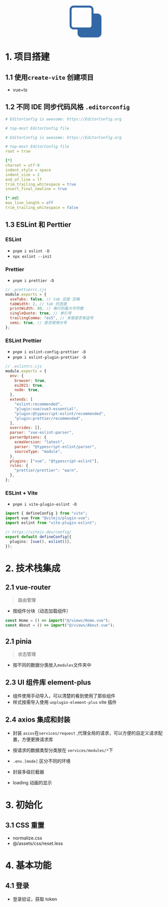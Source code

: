 <div>
  <p align="center">
    <svg align="center" xmlns="http://www.w3.org/2000/svg" width="100px" height="100px" preserveAspectRatio="xMidYMid meet"
      viewBox="0 0 16 16">
    <path fill="#3267a5"
        d="M0 2a2 2 0 0 1 2-2h8a2 2 0 0 1 2 2v2h2a2 2 0 0 1 2 2v8a2 2 0 0 1-2 2H6a2 2 0 0 1-2-2v-2H2a2 2 0 0 1-2-2V2zm2-1a1 1 0 0 0-1 1v8a1 1 0 0 0 1 1h8a1 1 0 0 0 1-1V2a1 1 0 0 0-1-1H2z" />
    </svg>
  </p>
</div>

# 1. 项目搭建

## 1.1 使用`create-vite` 创建项目

- vue+ts

## 1.2 不同 IDE 同步代码风格 `.editorconfig`

```yaml
# EditorConfig is awesome: https://EditorConfig.org

# top-most EditorConfig file

# EditorConfig is awesome: https://EditorConfig.org

# top-most EditorConfig file
root = true

[*]
charset = utf-8
indent_style = space
indent_size = 2
end_of_line = lf
trim_trailing_whitespace = true
insert_final_newline = true

[*.md]
max_line_length = off
trim_trailing_whitespace = false
```

## 1.3 ESLint 和 Perttier

### ESLint

- `pnpm i eslint -D`
- `npx eslint --init`

### Prettier

- `pnpm i prettier -D`

```js
// .prettierrc.cjs
module.exports = {
  useTabs: false, // tab 还是 空格
  tabWidth: 2, // tab 的宽度
  printWidth: 80, // 每行的最大字符数
  singleQuote: true, // 单引号
  trailingComma: "es5", // 末尾是否有逗号
  semi: true, // 是否使用分号
};
```

### ESLint Prettier

- `pnpm i eslint-config-prettier -D`
- `pnpm i eslint-plugin-prettier -D`

```js
// .eslintrc.cjs
module.exports = {
  env: {
    browser: true,
    es2021: true,
    node: true,
  },
  extends: [
    "eslint:recommended",
    "plugin:vue/vue3-essential",
    "plugin:@typescript-eslint/recommended",
    "plugin:prettier/recommended",
  ],
  overrides: [],
  parser: "vue-eslint-parser",
  parserOptions: {
    ecmaVersion: "latest",
    parser: "@typescript-eslint/parser",
    sourceType: "module",
  },
  plugins: ["vue", "@typescript-eslint"],
  rules: {
    "prettier/prettier": "warn",
  },
};
```

### ESLint + Vite

- `pnpm i vite-plugin-eslint -D`

```ts
import { defineConfig } from "vite";
import vue from "@vitejs/plugin-vue";
import eslint from "vite-plugin-eslint";

// https://vitejs.dev/config/
export default defineConfig({
  plugins: [vue(), eslint()],
});
```

# 2. 技术栈集成

## 2.1 vue-router

> 路由管理

- 按组件分块（动态加载组件）

```js
const Home = () => import("@/views/Home.vue");
const About = () => import("@/views/About.vue");
```

## 2.1 pinia

> 状态管理

- 按不同的数据分类放入`modules`文件夹中

## 2.3 UI 组件库 element-plus

- 组件使用手动导入，可以清楚的看到使用了那些组件
- 样式按需导入使用 `unplugin-element-plus` vite 插件

## 2.4 axios 集成和封装

- 封装 `axios`在`services/request` ,代理全局的请求，可以方便的自定义请求配置，方便更换请求库
- 按请求的数据类型分类放在 `services/modules/*`下

- `.env.[mode]` 区分不同的环境

- 封装多级拦截器

- loading 动画的显示

# 3. 初始化

## 3.1 CSS 重置

- normalize.css
- @/assets/css/reset.less

# 4. 基本功能

## 4.1 登录

- 登录验证，获取 token
